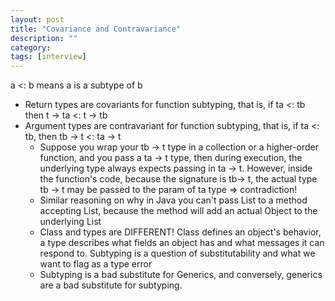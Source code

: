 ```yaml
---
layout: post
title: "Covariance and Contravariance" 
description: ""
category: 
tags: [interview]
---
```

a <: b means a is a subtype of b

* Return types are covariants for function subtyping, that is,  if ta <: tb then t -> ta <: t -> tb 
* Argument types are contravariant for function subtyping, that is, if ta <: tb, then tb -> t <: ta -> t
  * Suppose you wrap your tb -> t type in a collection or a higher-order function, and you pass a ta -> t type, then during execution, the underlying type always expects passing in ta -> t. However, inside the function's code, because the signature is tb-> t, the actual type tb -> t may be passed to the param of ta type => contradiction! 
  * Similar reasoning on why in Java you can't pass List<String> to a method accepting List<Object>, because the method will add an actual Object to the underlying List<String>
* Class and types are DIFFERENT! Class defines an object's behavior, a type describes what fields an object has and what messages it can respond to. Subtyping is a question of substitutability and what we want to flag as a type error
* Subtyping is a bad substitute for Generics, and conversely, generics are a bad substitute for subtyping.
